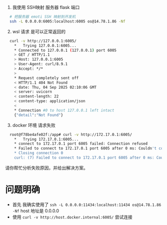 1. 我使用 SSH映射 服务器 flask 端口
  ```bash
    # 把服务器 emoti SSH 映射到开发机
    ssh -L 0.0.0.0:6005:localhost:6005 os@14.78.1.86 -Nf
  ```

2. wsl 请求 是可以正常返回的
  ```bash
    curl -v http://127.0.0.1:6005/
      *   Trying 127.0.0.1:6005...
      * Connected to 127.0.0.1 (127.0.0.1) port 6005
      > GET / HTTP/1.1
      > Host: 127.0.0.1:6005
      > User-Agent: curl/8.9.1
      > Accept: */*
      >
      * Request completely sent off
      < HTTP/1.1 404 Not Found
      < date: Thu, 04 Sep 2025 02:10:06 GMT
      < server: uvicorn
      < content-length: 22
      < content-type: application/json
      <
      * Connection #0 to host 127.0.0.1 left intact
      {"detail":"Not Found"}
  ```

3. docker 环境 请求失败
  ```bash
    root@f78be4afe02f:/app# curl -v http://172.17.0.1:6005/
      *   Trying 172.17.0.1:6005...
      * connect to 172.17.0.1 port 6005 failed: Connection refused
      * Failed to connect to 172.17.0.1 port 6005 after 0 ms: Couldn't connect to server
      * Closing connection 0
      curl: (7) Failed to connect to 172.17.0.1 port 6005 after 0 ms: Couldn't connect to server
  ```

请你帮忙分析失败原因，并给出解决方案。

# 问题明确
  + 首先 我确实使用了 `ssh -L 0.0.0.0:11434:localhost:11434 os@14.78.1.86 -Nf`
    host 地址是 0.0.0.0
  + 使用 `curl -v http://host.docker.internal:6005/` 尝试连接
